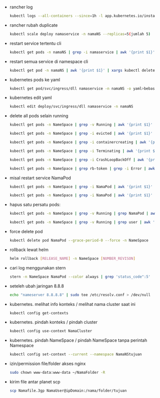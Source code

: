 -   rancher log
    ```sh
    kubectl logs --all-containers --since=1h -l app.kubernetes.io/instance=namaservice -n namaNS | grep '"status_code":500"'

    ```

-   rancher rubah duplicate
    ```sh
    kubectl scale deploy namaservice -n namaNS --replicas=5(jumlah 5)
    ```

-   restart service tertentu cli
    ```sh
    kubectl get pods -n namaNS | grep -i namaservice | awk '{print $1}' | xargs kubectl delete pods -n namaNS

    ```

-   restart semua service di namespace cli
    ```sh
    kubectl get pod -n namaNS | awk '{print $1}' | xargs kubectl delete pod -n namaNS

    ```

-   kubernetes pods ke yaml
    ```sh
    kubectl get pod/svc/ingress/dll namaservice -n namaNS -o yaml>bebas.yaml

    ```

-   kubernetes edit yaml 
    ```sh
    kubectl edit deploy/svc/ingress/dll namaservice -n namaNS

    ```    

-   delete all pods selain running
    ```sh
    kubectl get pods -n NameSpace | grep -v Running | awk '{print $1}' | xargs kubectl delete pods -n NameSpace
    ```
    ```sh
    kubectl get pods -n NameSpace | grep -i evicted | awk '{print $1}' | xargs kubectl delete pods -n NameSpace
    ```
    ```sh
    kubectl get pods -n NameSpace | grep -i containercreating | awk '{print $1}' | xargs kubectl delete pods -n NameSpace
    ```
    ```sh
    kubectl get pods -n NameSpace | grep -i Terminating | awk '{print $1}' | xargs kubectl delete pods -n NameSpace
    ```
    ```sh
    kubectl get pods -n NameSpace | grep -i CrashLoopBackOff | awk '{print $1}' | xargs kubectl delete pods -n NameSpace
    ```
    ```sh
    kubectl get pods -n NameSpace | grep rb-token | grep -i Error | awk '{print $1}' | xargs kubectl delete pods -n NameSpace
    ```

-   misal restart service NamaPod
    ```sh
    kubectl get pods -n NameSpace | grep -i NamaPod | awk '{print $1}' | xargs kubectl delete pods -n NameSpace
    ```
    ```sh
    kubectl get pods -n NameSpace | grep -i NamaPod | awk '{print $1}' | xargs kubectl delete pods -n NameSpace
    ```

-   hapus satu persatu pods:
    ```sh
    kubectl get pods -n NameSpace | grep -v Running | grep NamaPod | awk '{print $1}' | xargs kubectl delete pods -n NameSpace
    ```
    ```sh
    kubectl get pods -n NameSpace | grep -v Running | grep user | awk '{print $1}' | xargs kubectl delete pods -n NameSpace
    ```

-   force delete pod
    ```sh
    kubectl delete pod NamaPod --grace-period-0 --force -n NameSpace
    ```

-   rollback lewat helm
    ```sh
    helm rollback [RELEASE_NAME] -n NameSpace [NUMBER_REVISON]
    ```
    
-   cari log menggunakan stern
    ```sh
    stern -n NameSpace NamaPod --color always | grep 'status_code":5'
    ```

-   seteleh ubah jaringan 8.8.8
    ```sh
    echo "nameserver 8.8.8.8" | sudo tee /etc/resolv.conf > /dev/null
    ```
    
-   kubernetes. melihat info konteks / melihat nama cluster saat ini 
    ```sh
    kubectl config get-contexts
    ```    
    
-   kubernetes. pindah konteks / pindah cluster 
    ```sh
    kubectl config use-context NamaCluster
    ```  
    
-   kubernetes. pindah NameSpace / pindah NameSpace tanpa perintah Namespace 
    ```sh
    kubectl config set-context --current --namespace NamaNStujuan
    ```
    
-   izin/permission file/folder akses nginx
    ```sh
    sudo chown www-data:www-data ~/NamaFolder -R
    ```
        
-   kirim file antar planet scp
    ```sh
    scp Namafile.3gp NamaUser@ipDomain:/nama/folder/tujuan
    ```  
